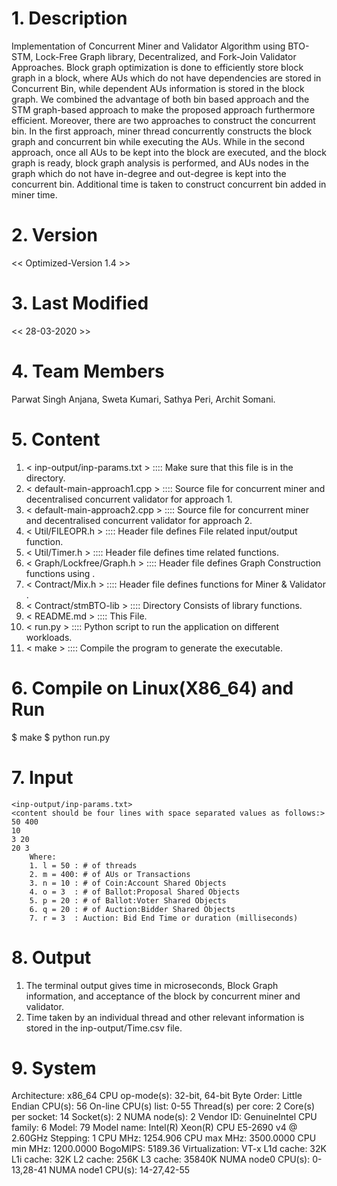 # 1. Description
Implementation of Concurrent Miner and Validator Algorithm using BTO-STM,
Lock-Free Graph library, Decentralized, and Fork-Join Validator Approaches.
Block graph optimization is done to efficiently store block graph in a block,
where AUs which do not have dependencies are stored in Concurrent Bin,
while dependent AUs information is stored in the block graph.
We combined the advantage of both bin based approach and the STM graph-based
approach to make the proposed approach furthermore efficient. 
Moreover, there are two approaches to construct the concurrent bin.
In the first approach, miner thread concurrently constructs the block graph and
concurrent bin while executing the AUs. While in the second approach, once all
AUs to be kept into the block are executed, and the block graph is ready,
block graph analysis is performed, and AUs nodes in the graph which do not have
in-degree and out-degree is kept into the concurrent bin. Additional time is
taken to construct concurrent bin added in miner time.

# 2. Version
<< Optimized-Version 1.4  >>

# 3. Last Modified
<< 28-03-2020 >>

# 4. Team Members
Parwat Singh Anjana, Sweta Kumari, Sathya Peri, Archit Somani.
	
# 5. Content
1.  < inp-output/inp-params.txt >  ::::  Make sure that this file is in the <inp-output> directory.
2.  < default-main-approach1.cpp > ::::  Source file for concurrent miner and decentralised concurrent validator for approach 1.
3.  < default-main-approach2.cpp > ::::  Source file for concurrent miner and decentralised concurrent validator for approach 2.
4.  < Util/FILEOPR.h >             ::::  Header file defines File related input/output function.
5.  < Util/Timer.h >               ::::  Header file defines time related functions.
6.  < Graph/Lockfree/Graph.h >     ::::  Header file defines <LOCK-FREE> Graph Construction functions using <CAS>.
7.  < Contract/Mix.h >             ::::  Header file defines <Smart Contract> functions for Miner <Using BTO> & Validator <Without BTO>.
8.  < Contract/stmBTO-lib >        ::::  Directory Consists of <STM-BTO> library functions.
9.  < README.md >                  ::::  This File.
10. < run.py >                     ::::  Python script to run the application on different workloads.
11. < make >                       ::::  Compile the program to generate the executable.

# 6. Compile on Linux(X86_64) and Run
$ make
$ python run.py

# 7. Input
	<inp-output/inp-params.txt>
	<content should be four lines with space separated values as follows:>
	50 400
	10
	3 20
	20 3
		Where:
		1. l = 50 : # of threads
		2. m = 400: # of AUs or Transactions
		3. n = 10 : # of Coin:Account Shared Objects
		4. o = 3  : # of Ballot:Proposal Shared Objects
		5. p = 20 : # of Ballot:Voter Shared Objects
		6. q = 20 : # of Auction:Bidder Shared Objects
		7. r = 3  : Auction: Bid End Time or duration (milliseconds)

# 8. Output
1. The terminal output gives time in microseconds, Block Graph information, and acceptance of the block by concurrent miner and validator.
2. Time taken by an individual thread and other relevant information is stored in the inp-output/Time.csv file.


# 9. System
Architecture:          x86_64
CPU op-mode(s):        32-bit, 64-bit
Byte Order:            Little Endian
CPU(s):                56
On-line CPU(s) list:   0-55
Thread(s) per core:    2
Core(s) per socket:    14
Socket(s):             2
NUMA node(s):          2
Vendor ID:             GenuineIntel
CPU family:            6
Model:                 79
Model name:            Intel(R) Xeon(R) CPU E5-2690 v4 @ 2.60GHz
Stepping:              1
CPU MHz:               1254.906
CPU max MHz:           3500.0000
CPU min MHz:           1200.0000
BogoMIPS:              5189.36
Virtualization:        VT-x
L1d cache:             32K
L1i cache:             32K
L2 cache:              256K
L3 cache:              35840K
NUMA node0 CPU(s):     0-13,28-41
NUMA node1 CPU(s):     14-27,42-55
